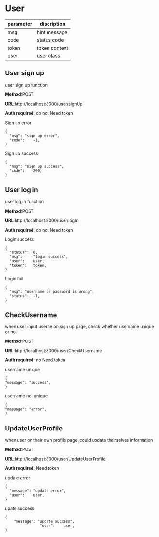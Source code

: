 # User 


parameter  | discription
 ---- | ----- 
 msg  | hint message 
 code  | status code 
 token | token content
 user | user class
## User sign up    

user sign up function

**Method**:POST  

**URL**:http://localhost:8000/user/signUp  

**Auth required**: do not Need token  

Sign up error   
```
{
  "msg": "sign up error",
  "code":    -1,
}
```  
Sign up success
```
{
  "msg": "sign up success",
  "code":    200,
}
```    

## User log in

user log in function

**Method**:POST  

**URL**:http://localhost:8000/user/logIn  

**Auth required**: do not Need token 

Login success
```
{
  "status":  0,
  "msg":     "login success",
  "user":    user,
  "token":   token,
}
```  

Login fail
```
{
  "msg": "username or password is wrong",
  "status":  -1,
}
```  

## CheckUsername
when user input userne on sign up page, check whether username unique or not

**Method**:POST  

**URL**:http://localhost:8000/user/CheckUsername

**Auth required**: no Need token 

username unique
```
{
"message": "success",
}
```

username not unique
```
{
"message": "error",
}
```
## UpdateUserProfile
when user on their own profile page, could update theirselves information

**Method**:POST  

**URL**:http://localhost:8000/user/UpdateUserProfile

**Auth required**: Need token 

update error
```
{
  "message": "update error",
  "user":    user,
}
```

upate success
```
{
    "message": "update success",
				"user":    user,
}
```

